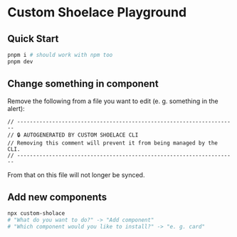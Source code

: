 # Custom Shoelace Playground

## Quick Start

```bash
pnpm i # should work with npm too
pnpm dev
```

## Change something in component

Remove the following from a file you want to edit (e. g. something in the alert):

```
// ---------------------------------------------------------------------
// 🔒 AUTOGENERATED BY CUSTOM SHOELACE CLI
// Removing this comment will prevent it from being managed by the CLI.
// ---------------------------------------------------------------------
```

From that on this file will not longer be synced.

## Add new components

```bash
npx custom-sholace
# "What do you want to do?" -> "Add component"
# "Which component would you like to install?" -> "e. g. card"
```
